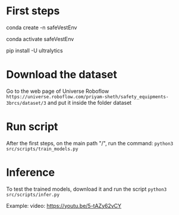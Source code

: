 # First steps
conda create -n safeVestEnv

conda activate safeVestEnv

pip install -U ultralytics


# Download the dataset
Go to the web page of Universe Roboflow `https://universe.roboflow.com/priyam-sheth/safety_equipments-3brcs/dataset/3` and put it inside the folder dataset

# Run script
After the first steps,  on the main path "/", run the command:
`python3 src/scripts/train_models.py`


# Inference
To test the trained models, download it and run the script `python3 src/scripts/infer.py`

Example:
video: https://youtu.be/5-tAZy62vCY